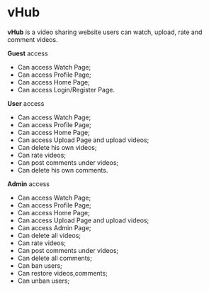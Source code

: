 ﻿# vHub

**vHub** is a video sharing website users can watch, upload, rate and comment videos.


**Guest** access

- Can access Watch Page;
- Can access Profile Page;
- Can access Home Page;
- Can access Login/Register Page.

**User** access

- Can access Watch Page;
- Can access Profile Page;
- Can access Home Page;
- Can access Upload Page and upload videos;
- Can delete his own videos;
- Can rate videos;
- Can post comments under videos;
- Can delete his own comments.

**Admin** access

- Can access Watch Page;
- Can access Profile Page;
- Can access Home Page;
- Can access Upload Page and upload videos;
- Can access Admin Page;
- Can delete all videos;
- Can rate videos;
- Can post comments under videos;
- Can delete all comments;
- Can ban users;
- Can restore videos,comments;
- Can unban users;